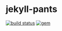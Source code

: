 # jekyll-pants

[![build status](https://img.shields.io/travis/scampersand/jekyll-pants/master.svg?style=plastic)](https://travis-ci.org/agriffis/jekyll-pants?branch=master)
[![gem](https://img.shields.io/gem/v/jekyll-pants.svg?style=plastic)](https://rubygems.org/gems/jekyll-pants)

